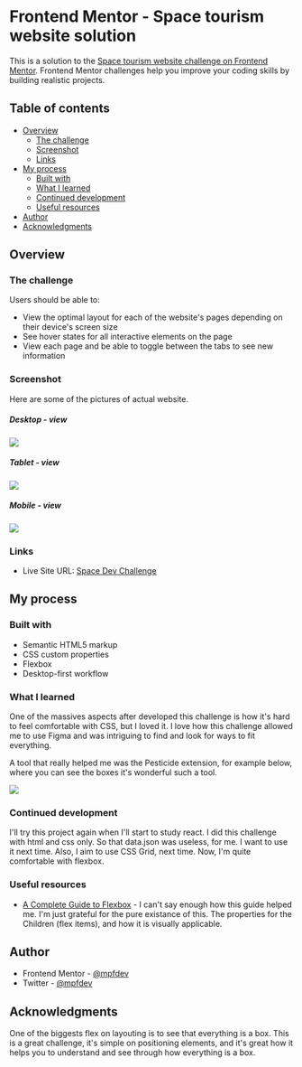 # Frontend Mentor - Space tourism website solution

This is a solution to the [Space tourism website challenge on Frontend Mentor](https://www.frontendmentor.io/challenges/space-tourism-multipage-website-gRWj1URZ3). Frontend Mentor challenges help you improve your coding skills by building realistic projects.

## Table of contents

- [Overview](#overview)
  - [The challenge](#the-challenge)
  - [Screenshot](#screenshot)
  - [Links](#links)
- [My process](#my-process)
  - [Built with](#built-with)
  - [What I learned](#what-i-learned)
  - [Continued development](#continued-development)
  - [Useful resources](#useful-resources)
- [Author](#author)
- [Acknowledgments](#acknowledgments)

## Overview

### The challenge

Users should be able to:

- View the optimal layout for each of the website's pages depending on their device's screen size
- See hover states for all interactive elements on the page
- View each page and be able to toggle between the tabs to see new information

### Screenshot

Here are some of the pictures of actual website.

##### Desktop - view

![](./readme-photos/Moon.desktop.JPG)

##### Tablet - view

![](./readme-photos/Moon.tablet.JPG)

##### Mobile - view

![](./readme-photos/Mars.mobile.JPG)

### Links

- Live Site URL: [Space Dev Challenge](https://spacedevchallenge.netlify.app/index.html)

## My process

### Built with

- Semantic HTML5 markup
- CSS custom properties
- Flexbox
- Desktop-first workflow

### What I learned

One of the massives aspects after developed this challenge is how it's hard to feel comfortable with CSS, but I loved it. I love how this challenge allowed me to use Figma and was intriguing to find and look for ways to fit everything.

A tool that really helped me was the Pesticide extension, for example below, where you can see the boxes it's wonderful such a tool.

![](./readme-photos/Pesticide_Extension.JPG)

### Continued development

I'll try this project again when I'll start to study react. I did this challenge with html and css only. So that data.json was useless, for me. I want to use it next time. Also, I aim to use CSS Grid, next time. Now, I'm quite comfortable with flexbox.

### Useful resources

- [A Complete Guide to Flexbox](https://css-tricks.com/snippets/css/a-guide-to-flexbox/) - I can't say enough how this guide helped me. I'm just grateful for the pure existance of this. The properties for the Children (flex items), and how it is visually applicable.

## Author

- Frontend Mentor - [@mpfdev](https://www.frontendmentor.io/profile/mpfdev)
- Twitter - [@mpfdev](https://www.twitter.com/mpfdev)

## Acknowledgments

One of the biggests flex on layouting is to see that everything is a box. This is a great challenge, it's simple on positioning elements, and it's great how it helps you to understand and see through how everything is a box.
